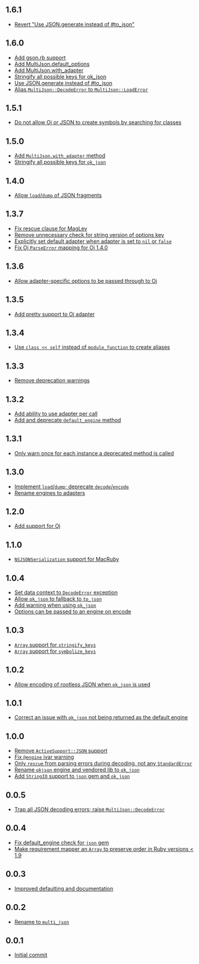 1.6.1
-----
* [Revert "Use JSON.generate instead of #to_json"](https://github.com/intridea/multi_json/issues/86)

1.6.0
-----
* [Add gson.rb support](https://github.com/intridea/multi_json/pull/71)
* [Add MultiJson.default_options](https://github.com/intridea/multi_json/pull/70)
* [Add MultiJson.with_adapter](https://github.com/intridea/multi_json/pull/67)
* [Stringify all possible keys for ok_json](https://github.com/intridea/multi_json/pull/66)
* [Use JSON.generate instead of #to_json](https://github.com/intridea/multi_json/issues/73)
* [Alias `MultiJson::DecodeError` to `MultiJson::LoadError`](https://github.com/intridea/multi_json/pull/79)

1.5.1
-----
* [Do not allow Oj or JSON to create symbols by searching for classes](https://github.com/intridea/multi_json/commit/193e28cf4dc61b6e7b7b7d80f06f74c76df65c41)

1.5.0
-----
* [Add `MultiJson.with_adapter` method](https://github.com/intridea/multi_json/commit/d14c5d28cae96557a0421298621b9499e1f28104)
* [Stringify all possible keys for `ok_json`](https://github.com/intridea/multi_json/commit/73998074058e1e58c557ffa7b9541d486d6041fa)

1.4.0
-----
* [Allow `load`/`dump` of JSON fragments](https://github.com/intridea/multi_json/commit/707aae7d48d39c85b38febbd2c210ba87f6e4a36)

1.3.7
-----
* [Fix rescue clause for MagLev](https://github.com/intridea/multi_json/commit/39abdf50199828c50e85b2ce8f8ba31fcbbc9332)
* [Remove unnecessary check for string version of options key](https://github.com/intridea/multi_json/commit/660101b70e962b3c007d0b90d45944fa47d13ec4)
* [Explicitly set default adapter when adapter is set to `nil` or `false`](https://github.com/intridea/multi_json/commit/a9e587d5a63eafb4baee9fb211265e4dd96a26bc)
* [Fix Oj `ParseError` mapping for Oj 1.4.0](https://github.com/intridea/multi_json/commit/7d9045338cc9029401c16f3c409d54ce97f275e2)

1.3.6
-----
* [Allow adapter-specific options to be passed through to Oj](https://github.com/intridea/multi_json/commit/d0e5feeebcba0bc69400dd203a295f5c30971223)

1.3.5
-----
* [Add pretty support to Oj adapter](https://github.com/intridea/multi_json/commit/0c8f75f03020c53bcf4c6be258faf433d24b2c2b)

1.3.4
-----
* [Use `class << self` instead of `module_function` to create aliases](https://github.com/intridea/multi_json/commit/ba1451c4c48baa297e049889be241a424cb05980)

1.3.3
-----
* [Remove deprecation warnings](https://github.com/intridea/multi_json/commit/36b524e71544eb0186826a891bcc03b2820a008f)

1.3.2
-----
* [Add ability to use adapter per call](https://github.com/intridea/multi_json/commit/106bbec469d5d0a832bfa31fffcb8c0f0cdc9bd3)
* [Add and deprecate `default_engine` method](https://github.com/intridea/multi_json/commit/fc3df0c7a3e2ab9ce0c2c7e7617a4da97dd13f6e)

1.3.1
-----
* [Only warn once for each instance a deprecated method is called](https://github.com/intridea/multi_json/commit/e21d6eb7da74b3f283995c1d27d5880e75f0ae84)

1.3.0
-----
* [Implement `load`/`dump`; deprecate `decode`/`encode`](https://github.com/intridea/multi_json/commit/e90fd6cb1b0293eb0c73c2f4eb0f7a1764370216)
* [Rename engines to adapters](https://github.com/intridea/multi_json/commit/ae7fd144a7949a9c221dcaa446196ec23db908df)

1.2.0
-----
* [Add support for Oj](https://github.com/intridea/multi_json/commit/acd06b233edabe6c44f226873db7b49dab560c60)

1.1.0
-----
* [`NSJSONSerialization` support for MacRuby](https://github.com/intridea/multi_json/commit/f862e2fc966cac8867fe7da3997fc76e8a6cf5d4)

1.0.4
-----
* [Set data context to `DecodeError` exception](https://github.com/intridea/multi_json/commit/19ddafd44029c6681f66fae2a0f6eabfd0f85176)
* [Allow `ok_json` to fallback to `to_json`](https://github.com/intridea/multi_json/commit/c157240b1193b283d06d1bd4d4b5b06bcf3761f8)
* [Add warning when using `ok_json`](https://github.com/intridea/multi_json/commit/dd4b68810c84f826fb98f9713bfb29ab96888d57)
* [Options can be passed to an engine on encode](https://github.com/intridea/multi_json/commit/e0a7ff5d5ff621ffccc61617ed8aeec5816e81f7)

1.0.3
-----
* [`Array` support for `stringify_keys`](https://github.com/intridea/multi_json/commit/644d1c5c7c7f6a27663b11668527b346094e38b9)
* [`Array` support for `symbolize_keys`](https://github.com/intridea/multi_json/commit/c885377d47a2aa39cb0d971fea78db2d2fa479a7)

1.0.2
-----
* [Allow encoding of rootless JSON when `ok_json` is used](https://github.com/intridea/multi_json/commit/d1cde7de97cb0f6152aef8daf14037521cdce8c6)

1.0.1
-----
* [Correct an issue with `ok_json` not being returned as the default engine](https://github.com/intridea/multi_json/commit/d33c141619c54cccd770199694da8fd1bd8f449d)

1.0.0
-----
* [Remove `ActiveSupport::JSON` support](https://github.com/intridea/multi_json/commit/c2f4140141d785a24b3f56e58811b0e561b37f6a)
* [Fix `@engine` ivar warning](https://github.com/intridea/multi_json/commit/3b978a8995721a8dffedc3b75a7f49e5494ec553)
* [Only `rescue` from parsing errors during decoding, not any `StandardError`](https://github.com/intridea/multi_json/commit/391d00b5e85294d42d41347605d8d46b4a7f66cc)
* [Rename `okjson` engine and vendored lib to `ok_json`](https://github.com/intridea/multi_json/commit/5bd1afc977a8208ddb0443e1d57cb79665c019f1)
* [Add `StringIO` support to `json` gem and `ok_json`](https://github.com/intridea/multi_json/commit/1706b11568db7f50af451fce5f4d679aeb3bbe8f)

0.0.5
-----
* [Trap all JSON decoding errors; raise `MultiJson::DecodeError`](https://github.com/intridea/multi_json/commit/dea9a1aef6dd1212aa1e5a37ab1669f9b045b732)

0.0.4
-----
* [Fix default_engine check for `json` gem](https://github.com/intridea/multi_json/commit/caced0c4e8c795922a109ebc00c3c4fa8635bed8)
* [Make requirement mapper an `Array` to preserve order in Ruby versions < 1.9](https://github.com/intridea/multi_json/commit/526f5f29a42131574a088ad9bbb43d7f48439b2c)

0.0.3
-----
* [Improved defaulting and documentation](https://github.com/sferik/twitter/commit/3a0e41b9e4b0909201045fa47704b78c9d949b73)

0.0.2
-----

* [Rename to `multi_json`](https://github.com/sferik/twitter/commit/461ab89ce071c8c9fabfc183581e0ec523788b62)

0.0.1
-----

* [Initial commit](https://github.com/sferik/twitter/commit/518c21ab299c500527491e6c049ab2229e22a805)
